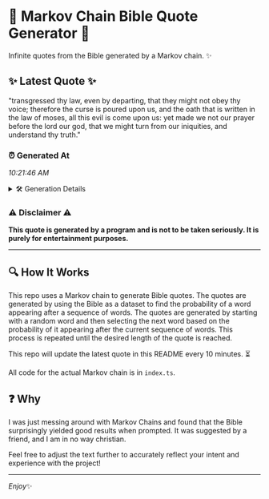 # 📖 Markov Chain Bible Quote Generator 📖

Infinite quotes from the Bible generated by a Markov chain. ✨

## ✨ Latest Quote ✨
"transgressed thy law, even by departing, that they might not obey thy voice; therefore the curse is poured upon us, and the oath that is written in the law of moses, all this evil is come upon us: yet made we not our prayer before the lord our god, that we might turn from our iniquities, and understand thy truth."

### ⏰ Generated At
*10:21:46 AM*

<details>
    <summary>🛠️ Generation Details</summary>
    <p>
        <strong>🌱 Seed:</strong> transgressed<br>
        <strong>🔄 Iterations:</strong> 59<br>
        <strong>📜 Context History:</strong><br>[ transgressed ]: thy<br>[ transgressed, thy ]: law,<br>[ transgressed, thy, law, ]: even<br>[ transgressed, thy, law,, even ]: by<br>[ transgressed, thy, law,, even, by ]: departing,<br>[ transgressed, thy, law,, even, by, departing, ]: that<br>[ thy, law,, even, by, departing,, that ]: they<br>[ law,, even, by, departing,, that, they ]: might<br>[ even, by, departing,, that, they, might ]: not<br>[ by, departing,, that, they, might, not ]: obey<br>[ departing,, that, they, might, not, obey ]: thy<br>[ that, they, might, not, obey, thy ]: voice;<br>[ they, might, not, obey, thy, voice; ]: therefore<br>[ might, not, obey, thy, voice;, therefore ]: the<br>[ not, obey, thy, voice;, therefore, the ]: curse<br>[ obey, thy, voice;, therefore, the, curse ]: is<br>[ thy, voice;, therefore, the, curse, is ]: poured<br>[ voice;, therefore, the, curse, is, poured ]: upon<br>[ therefore, the, curse, is, poured, upon ]: us,<br>[ the, curse, is, poured, upon, us, ]: and<br>[ curse, is, poured, upon, us,, and ]: the<br>[ is, poured, upon, us,, and, the ]: oath<br>[ poured, upon, us,, and, the, oath ]: that<br>[ upon, us,, and, the, oath, that ]: is<br>[ us,, and, the, oath, that, is ]: written<br>[ and, the, oath, that, is, written ]: in<br>[ the, oath, that, is, written, in ]: the<br>[ oath, that, is, written, in, the ]: law<br>[ that, is, written, in, the, law ]: of<br>[ is, written, in, the, law, of ]: moses,<br>[ written, in, the, law, of, moses, ]: all<br>[ in, the, law, of, moses,, all ]: this<br>[ the, law, of, moses,, all, this ]: evil<br>[ law, of, moses,, all, this, evil ]: is<br>[ of, moses,, all, this, evil, is ]: come<br>[ moses,, all, this, evil, is, come ]: upon<br>[ all, this, evil, is, come, upon ]: us:<br>[ this, evil, is, come, upon, us: ]: yet<br>[ evil, is, come, upon, us:, yet ]: made<br>[ is, come, upon, us:, yet, made ]: we<br>[ come, upon, us:, yet, made, we ]: not<br>[ upon, us:, yet, made, we, not ]: our<br>[ us:, yet, made, we, not, our ]: prayer<br>[ yet, made, we, not, our, prayer ]: before<br>[ made, we, not, our, prayer, before ]: the<br>[ we, not, our, prayer, before, the ]: lord<br>[ not, our, prayer, before, the, lord ]: our<br>[ our, prayer, before, the, lord, our ]: god,<br>[ prayer, before, the, lord, our, god, ]: that<br>[ before, the, lord, our, god,, that ]: we<br>[ the, lord, our, god,, that, we ]: might<br>[ lord, our, god,, that, we, might ]: turn<br>[ our, god,, that, we, might, turn ]: from<br>[ god,, that, we, might, turn, from ]: our<br>[ that, we, might, turn, from, our ]: iniquities,<br>[ we, might, turn, from, our, iniquities, ]: and<br>[ might, turn, from, our, iniquities,, and ]: understand<br>[ turn, from, our, iniquities,, and, understand ]: thy<br>[ from, our, iniquities,, and, understand, thy ]: truth.<br>
    </p>
</details>

### ⚠️ Disclaimer ⚠️
**This quote is generated by a program and is not to be taken seriously. It is purely for entertainment purposes.**

---

## 🔍 How It Works

This repo uses a Markov chain to generate Bible quotes. The quotes are generated by using the Bible as a dataset to find the probability of a word appearing after a sequence of words. The quotes are generated by starting with a random word and then selecting the next word based on the probability of it appearing after the current sequence of words. This process is repeated until the desired length of the quote is reached.

This repo will update the latest quote in this README every 10 minutes. ⏳

All code for the actual Markov chain is in `index.ts`.

## ❓ Why

I was just messing around with Markov Chains and found that the Bible surprisingly yielded good results when prompted. 
It was suggested by a friend, and I am in no way christian.

Feel free to adjust the text further to accurately reflect your intent and experience with the project!

---

*Enjoy*✨
